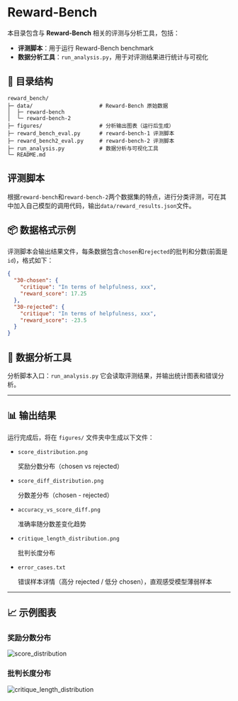 # Reward-Bench

本目录包含与 **Reward-Bench** 相关的评测与分析工具，包括：

- **评测脚本**：用于运行 Reward-Bench benchmark
- **数据分析工具**：`run_analysis.py`，用于对评测结果进行统计与可视化

## 📂 目录结构
```
reward_bench/
├─ data/                     # Reward-Bench 原始数据
│  ├─ reward-bench
│  └─ reward-bench-2
├─ figures/                  # 分析输出图表（运行后生成）
├─ reward_bench_eval.py      # reward-bench-1 评测脚本
├─ reward_bench2_eval.py     # reward-bench-2 评测脚本
├─ run_analysis.py           # 数据分析与可视化工具
└─ README.md
```

## 评测脚本

根据`reward-bench`和`reward-bench-2`两个数据集的特点，进行分类评测，可在其中加入自己模型的调用代码，输出`data/reward_results.json`文件。

## 📦 数据格式示例

评测脚本会输出结果文件，每条数据包含`chosen`和`rejected`的批判和分数(前面是`id`)，格式如下：

```json
{
  "30-chosen": {
    "critique": "In terms of helpfulness, xxx",
    "reward_score": 17.25
  },
  "30-rejected": {
    "critique": "In terms of helpfulness, xxx",
    "reward_score": -23.5
  }
}
````

## 🚀 数据分析工具

分析脚本入口：`run_analysis.py`
它会读取评测结果，并输出统计图表和错误分析。

---

## 📊 输出结果

运行完成后，将在 `figures/` 文件夹中生成以下文件：

* `score_distribution.png`

  奖励分数分布（chosen vs rejected）

* `score_diff_distribution.png`

  分数差分布（chosen - rejected）

* `accuracy_vs_score_diff.png`

  准确率随分数差变化趋势

* `critique_length_distribution.png`

  批判长度分布

* `error_cases.txt`

  错误样本详情（高分 rejected / 低分 chosen），直观感受模型薄弱样本

---

## 📈 示例图表

### 奖励分数分布

![score_distribution](figures/score_distribution.png)

### 批判长度分布

![critique\_length\_distribution](figures/critique_length_distribution.png)